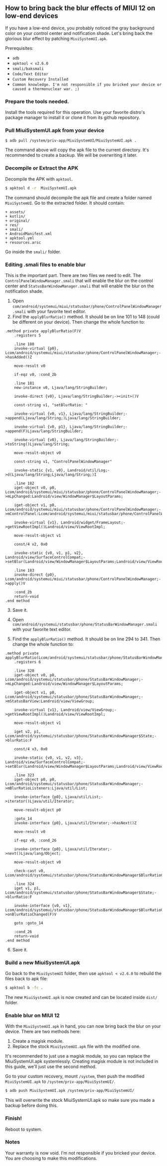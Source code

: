 ## How to bring back the blur effects of MIUI 12 on low-end devices

If you have a low-end device, you probably noticed the gray background color on your control center and notification shade. Let's bring back the glorious blur effect by patching `MiuiSystemUI.apk`.

Prerequisites:

+ `adb`
+ `apktool < v2.6.0`
+ `smali/baksmali`
+ `Code/Text Editor`
+ `Custom Recovery Installed`
+ `Common knowledge. I'm not responsible if you bricked your device or caused a thermonuclear war. ;)`

### Prepare the tools needed.

Install the tools required for this operation. Use your favorite distro's package manager to install it or clone it from its github repository.

### Pull MiuiSystemUI.apk from your device

```
$ adb pull /system/priv-app/MiuiSystemUI/MiuiSystemUI.apk .
```

The command above will copy the apk file to the current directory. It's recommended to create a backup. We will be overwriting it later.


### Decompile or Extract the APK

Decompile the APK with `apktool`.

```bash
$ apktool d -r  MiuiSystemUI.apk
```

The command should decompile the apk file and create a folder named `MiuiSystemUI`. Go to the extracted folder. It should contain:

	+ assets/
	+ kotlin/
	+ original/
	+ res/
	+ smali/
	+ AndroidManifest.xml 
	+ apktool.yml
	+ resources.arsc

Go inside the `smali/` folder.

### Editing .smali files to enable blur

This is the important part. There are two files we need to edit. The `ControlPanelWindowManager.smali` that will enable the blur on the control center and `StatusBarWindowManager.smali` that will enable the blur on the notification shade.

1. Open `com/android/systemui/miui/statusbar/phone/ControlPanelWindowManager.smali` with your favorite text editor.
2. Find the `applyBlurRatio()` method. It should be on line 101 to 148 (could be different on your device). Then change the whole function to:

```smali
.method private applyBlurRatio(F)V
    .registers 5

    .line 180
    invoke-virtual {p0}, Lcom/android/systemui/miui/statusbar/phone/ControlPanelWindowManager;->hasAdded()Z

    move-result v0

    if-eqz v0, :cond_2b

    .line 181
    new-instance v0, Ljava/lang/StringBuilder;

    invoke-direct {v0}, Ljava/lang/StringBuilder;-><init>()V

    const-string v1, "setBlurRatio: "

    invoke-virtual {v0, v1}, Ljava/lang/StringBuilder;->append(Ljava/lang/String;)Ljava/lang/StringBuilder;

    invoke-virtual {v0, p1}, Ljava/lang/StringBuilder;->append(F)Ljava/lang/StringBuilder;

    invoke-virtual {v0}, Ljava/lang/StringBuilder;->toString()Ljava/lang/String;

    move-result-object v0

    const-string v1, "ControlPanelWindowManager"

    invoke-static {v1, v0}, Landroid/util/Log;->d(Ljava/lang/String;Ljava/lang/String;)I

    .line 182
    iget-object v0, p0, Lcom/android/systemui/miui/statusbar/phone/ControlPanelWindowManager;->mLpChanged:Landroid/view/WindowManager$LayoutParams;

    iget-object v1, p0, Lcom/android/systemui/miui/statusbar/phone/ControlPanelWindowManager;->mControlPanel:Lcom/android/systemui/miui/statusbar/phone/ControlPanelWindowView;

    invoke-virtual {v1}, Landroid/widget/FrameLayout;->getViewRootImpl()Landroid/view/ViewRootImpl;

    move-result-object v1

    const/4 v2, 0x0

    invoke-static {v0, v1, p1, v2}, Landroid/view/SurfaceControlCompat;->setBlur(Landroid/view/WindowManager$LayoutParams;Landroid/view/ViewRootImpl;FI)V

    .line 183
    invoke-direct {p0}, Lcom/android/systemui/miui/statusbar/phone/ControlPanelWindowManager;->apply()V

    :cond_2b
    return-void
.end method
```

3. Save it.

4. Open `com/android/systemui/statusbar/phone/StatusBarWindowManager.smali` with your favorite text editor.

5. Find the `applyBlurRatio()` method. It should be on line 294 to 341. Then change the whole function to:

```smali
.method private applyBlurRatio(Lcom/android/systemui/statusbar/phone/StatusBarWindowManager$State;)V
    .registers 6

    .line 320
    iget-object v0, p0, Lcom/android/systemui/statusbar/phone/StatusBarWindowManager;->mLpChanged:Landroid/view/WindowManager$LayoutParams;

    iget-object v1, p0, Lcom/android/systemui/statusbar/phone/StatusBarWindowManager;->mStatusBarView:Landroid/view/ViewGroup;

    invoke-virtual {v1}, Landroid/view/ViewGroup;->getViewRootImpl()Landroid/view/ViewRootImpl;

    move-result-object v1

    iget v2, p1, Lcom/android/systemui/statusbar/phone/StatusBarWindowManager$State;->blurRatio:F

    const/4 v3, 0x0

    invoke-static {v0, v1, v2, v3}, Landroid/view/SurfaceControlCompat;->setBlur(Landroid/view/WindowManager$LayoutParams;Landroid/view/ViewRootImpl;FI)V

    .line 323
    iget-object p0, p0, Lcom/android/systemui/statusbar/phone/StatusBarWindowManager;->mBlurRatioListeners:Ljava/util/List;

    invoke-interface {p0}, Ljava/util/List;->iterator()Ljava/util/Iterator;

    move-result-object p0

    :goto_14
    invoke-interface {p0}, Ljava/util/Iterator;->hasNext()Z

    move-result v0

    if-eqz v0, :cond_26

    invoke-interface {p0}, Ljava/util/Iterator;->next()Ljava/lang/Object;

    move-result-object v0

    check-cast v0, Lcom/android/systemui/statusbar/phone/StatusBarWindowManager$BlurRatioChangedListener;

    .line 324
    iget v1, p1, Lcom/android/systemui/statusbar/phone/StatusBarWindowManager$State;->blurRatio:F

    invoke-interface {v0, v1}, Lcom/android/systemui/statusbar/phone/StatusBarWindowManager$BlurRatioChangedListener;->onBlurRatioChanged(F)V

    goto :goto_14

    :cond_26
    return-void
.end method
```

6. Save it.

### Build a new MiuiSystemUI.apk

Go back to the `MiuiSystemUI` folder, then use `apktool < v2.6.0` to rebuild the files back to apk file:

```bash
$ apktool b -fc .
```

The new `MiuiSystemUI.apk` is now created and can be located inside `dist/` folder.

### Enable blur on MIUI 12

With the `MiuiSystemUI.apk` in hand, you can now bring back the blur on your device. There are two methods here:

1. Create a magisk module.
2. Replace the stock `MiuiSystemUI.apk` file with the modified one.

It's recommended to just use a magisk module, so you can replace the MiuiSystemUI.apk systemlessly. Creating magisk module is not included in this guide, we'll just use the second method.

Go to your custom recovery, mount `/system`, then push the modified `MiuiSystemUI.apk` to `/system/priv-app/MiuiSystemUI/`.

```bash
$ adb push MiuiSystemUI.apk /system/priv-app/MiuiSystemUI/
```

This will overwrite the stock MiuiSystemUI.apk so make sure you made a backup before doing this.

### Finish!

Reboot to system.

### Notes

Your warranty is now void. I'm not responsible if you bricked your device. You are choosing to make this modifications.
